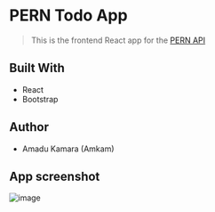 # PERN Todo App

> This is the frontend React app for the [PERN API](https://github.com/AmaduKamara/pern-todo/tree/main)

## Built With

- React
- Bootstrap

## Author

- Amadu Kamara (Amkam)

## App screenshot

![image](https://user-images.githubusercontent.com/50941074/174421799-6dd23772-a368-4302-97e7-50323dbab5f7.png)
